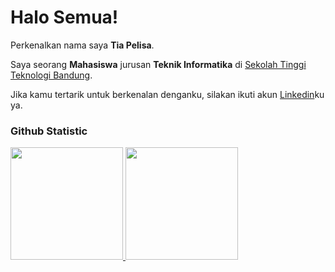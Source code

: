 # Halo Semua!

Perkenalkan nama saya **Tia Pelisa**.<br>

Saya seorang **Mahasiswa** jurusan **Teknik Informatika** di [Sekolah Tinggi Teknologi Bandung](https://sttbandung.ac.id/).<br>

Jika kamu tertarik untuk berkenalan denganku, silakan ikuti akun [Linkedin](https://www.linkedin.com/in/tia-pelisa-8609b4258)ku ya.

### Github Statistic
<p align="left">
<a href="https://github.com/penuliscode">
  <img height="180em" src="https://github-readme-stats-eight-theta.vercel.app/api?username=penuliscode&show_icons=true&theme=algolia&include_all_commits=true&count_private=true"/>
  <img height="180em" src="https://github-readme-stats-eight-theta.vercel.app/api/top-langs/?username=penuliscode&layout=compact&layout=compact&theme=algolia"/>
</a>
</p>
